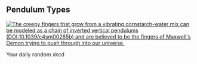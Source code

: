## Pendulum Types
[![The creepy fingers that grow from a vibrating cornstarch-water mix can be modeled as a chain of inverted vertical pendulums (DOI:10.1039/c4sm00265b) and are believed to be the fingers of Maxwell's Demon trying to push through into our universe.](https://imgs.xkcd.com/comics/pendulum_types.png)](https://xkcd.com/2924/ "The creepy fingers that grow from a vibrating cornstarch-water mix can be modeled as a chain of inverted vertical pendulums (DOI:10.1039/c4sm00265b) and are believed to be the fingers of Maxwell's Demon trying to push through into our universe.")

Your daily random xkcd
